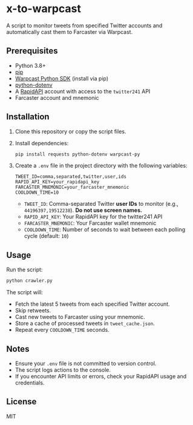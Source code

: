 # x-to-warpcast

A script to monitor tweets from specified Twitter accounts and automatically cast them to Farcaster via Warpcast.

## Prerequisites

- Python 3.8+
- [pip](https://pip.pypa.io/en/stable/)
- [Warpcast Python SDK](https://github.com/aayushgpt/warpcast-py) (install via pip)
- [python-dotenv](https://pypi.org/project/python-dotenv/)
- A [RapidAPI](https://rapidapi.com/) account with access to the `twitter241` API
- Farcaster account and mnemonic

## Installation

1. Clone this repository or copy the script files.

2. Install dependencies:
   ```bash
   pip install requests python-dotenv warpcast-py
   ```

3. Create a `.env` file in the project directory with the following variables:
   ```
   TWEET_ID=comma,separated,twitter,user,ids
   RAPID_API_KEY=your_rapidapi_key
   FARCASTER_MNEMONIC=your_farcaster_mnemonic
   COOLDOWN_TIME=10
   ```

   - `TWEET_ID`: Comma-separated Twitter **user IDs** to monitor (e.g., `44196397,19512238`). **Do not use screen names.**
   - `RAPID_API_KEY`: Your RapidAPI key for the twitter241 API
   - `FARCASTER_MNEMONIC`: Your Farcaster wallet mnemonic
   - `COOLDOWN_TIME`: Number of seconds to wait between each polling cycle (default: `10`)

## Usage

Run the script:

```bash
python crawler.py
```

The script will:
- Fetch the latest 5 tweets from each specified Twitter account.
- Skip retweets.
- Cast new tweets to Farcaster using your mnemonic.
- Store a cache of processed tweets in `tweet_cache.json`.
- Repeat every `COOLDOWN_TIME` seconds.

## Notes

- Ensure your `.env` file is not committed to version control.
- The script logs actions to the console.
- If you encounter API limits or errors, check your RapidAPI usage and credentials.

## License

MIT
